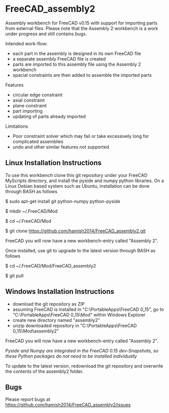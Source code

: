 FreeCAD_assembly2
=================

Assembly workbench for FreeCAD v0.15 with support for importing parts from external files.
Please note that the Assembly 2 workbench is a work under progress and still contains bugs.

Intended work-flow:
  * each part in the assembly is designed in its own FreeCAD file
  * a separate assembly FreeCAD file is created
  * parts are imported to this assembly file using the Assembly 2 workbench
  * spacial constraints are then added to assemble the imported parts

Features
  * circular edge constraint
  * axial constraint
  * plane constraint
  * part importing 
  * updating of parts already imported

Limitations
  * Poor constraint solver which may fail or take excessively long for complicated assemblies
  * undo and other similar features not supported


Linux Installation Instructions
-------------------------------

To use this workbench clone this git repository under your FreeCAD MyScripts directory, and install the pyside and numpy python libraries.
On a Linux Debian based system such as Ubuntu, installation can be done through BASH as follows

  $ sudo apt-get install git python-numpy python-pyside

  $ mkdir ~/.FreeCAD/Mod

  $ cd ~/.FreeCAD/Mod

  $ git clone https://github.com/hamish2014/FreeCAD_assembly2.git

FreeCAD you will now have a new workbench-entry called "Assembly 2".

Once installed, use git to upgrade to the latest version through BASH as follows

  $ cd ~/.FreeCAD/Mod/FreeCAD_assembly2

  $ git pull

Windows Installation Instructions
---------------------------------

  * download the git repository as ZIP
  * assuming FreeCAD is installed in "C:\PortableApps\FreeCAD 0_15",  go to "C:\PortableApps\FreeCAD 0_15\Mod" within Windows Explorer
  * create new directory named "assembly2"
  * unzip downloaded repository in "C:\PortableApps\FreeCAD 0_15\Mod\assembly2"
  
FreeCAD you will now have a new workbench-entry called "Assembly 2".

*Pyside and Numpy are integrated in the FreeCAD 0.15 dev-Snapshots, so these Python packages do not need to be installed individually*

To update to the latest version, redownload the git repository and overwrite the contents of the assembly2 folder.

Bugs
----

Please report bugs at https://github.com/hamish2014/FreeCAD_assembly2/issues